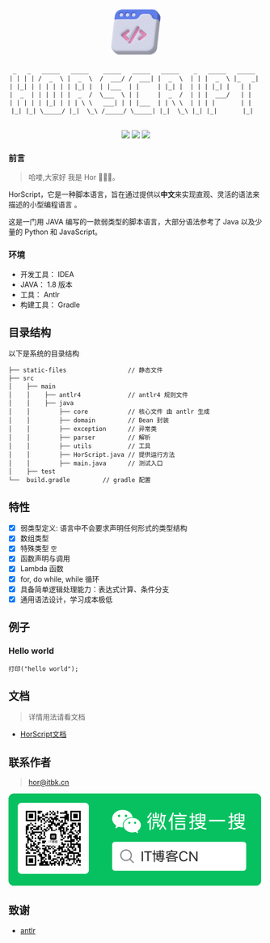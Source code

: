 <div align="center"> 
  <a href="#">
    <img style="border-radius: 10px;width:100px" alt="Logo" src="./static-files/logo.png">
  </a>

```
 _   _   _____   _____    _____   _____   _____    _   _____   _____  
| | | | /  _  \ |  _  \  /  ___/ /  ___| |  _  \  | | |  _  \ |_   _| 
| |_| | | | | | | |_| |  | |___  | |     | |_| |  | | | |_| |   | |   
|  _  | | | | | |  _  /  \___  \ | |     |  _  /  | | |  ___/   | |   
| | | | | |_| | | | \ \   ___| | | |___  | | \ \  | | | |       | |   
|_| |_| \_____/ |_|  \_\ /_____/ \_____| |_|  \_\ |_| |_|       |_|  
 　　　　
```

<p>
    <img src="https://img.shields.io/badge/-Java-D08031?logo=JAVA&logoColor=white" />
    <img src="https://img.shields.io/badge/-gralde-green" />
    <img src="https://img.shields.io/badge/-antlr-red?logo=antlr&logoColor=white" />
</p>
</div>

### 前言

> 哈喽,大家好 我是 Hor 👨🏻‍💻。


HorScript，它是一种脚本语言，旨在通过提供以**中文**来实现直观、灵活的语法来描述的小型编程语言 。

这是一门用 JAVA 编写的一款弱类型的脚本语言，大部分语法参考了 Java 以及少量的 Python 和 JavaScript。

### 环境

- 开发工具： IDEA
- JAVA： 1.8 版本
- 工具： Antlr
- 构建工具： Gradle

## 目录结构

以下是系统的目录结构

```
├── static-files                 // 静态文件
├── src
│    ├── main                    
│    │    ├── antlr4             // antlr4 规则文件
│    │    ├── java               
│    │        ├── core           // 核心文件 由 antlr 生成
│    │        ├── domain         // Bean 封装
│    │        ├── exception      // 异常类
│    │        ├── parser         // 解析
│    │        ├── utils          // 工具
│    │        ├── HorScript.java // 提供运行方法
│    │        ├── main.java      // 测试入口
│    ├── test             
└──  build.gradle         // gradle 配置
```

## 特性

- [x] 弱类型定义: 语言中不会要求声明任何形式的类型结构
- [x] 数组类型
- [x] 特殊类型 `空`
- [x] 函数声明与调用
- [x] Lambda 函数
- [x] for, do while, while 循环
- [x] 具备简单逻辑处理能力：表达式计算、条件分支
- [x] 通用语法设计，学习成本极低

## 例子

### Hello world

```
打印("hello world");
```

## 文档

> 详情用法请看文档

- [HorScript文档](https://github.com/Hor-CN/HorScript/wiki)

## 联系作者

> hor@itbk.cn

![公众号](static-files/gzh.png)

## 致谢

- [antlr](https://github.com/antlr/antlr4)


